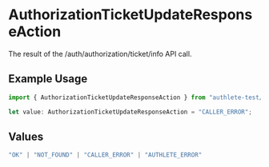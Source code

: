 # AuthorizationTicketUpdateResponseAction

The result of the /auth/authorization/ticket/info API call.

## Example Usage

```typescript
import { AuthorizationTicketUpdateResponseAction } from "authlete-test/models";

let value: AuthorizationTicketUpdateResponseAction = "CALLER_ERROR";
```

## Values

```typescript
"OK" | "NOT_FOUND" | "CALLER_ERROR" | "AUTHLETE_ERROR"
```
